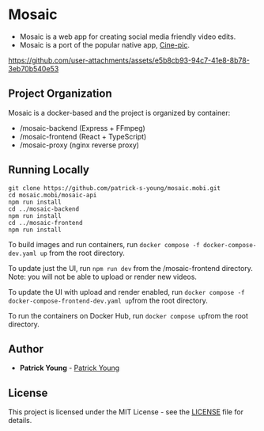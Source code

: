 # Mosaic

- Mosaic is a web app for creating social media friendly video edits.
- Mosaic is a port of the popular native app, [Cine-pic](https://apps.apple.com/us/app/cine-pic-photo-video-montage/id923762113).

https://github.com/user-attachments/assets/e5b8cb93-94c7-41e8-8b78-3eb70b540e53

## Project Organization
Mosaic is a docker-based and the project is organized by container:
- /mosaic-backend (Express + FFmpeg)
- /mosaic-frontend (React + TypeScript)
- /mosaic-proxy (nginx reverse proxy)


## Running Locally
```
git clone https://github.com/patrick-s-young/mosaic.mobi.git
cd mosaic.mobi/mosaic-api
npm run install
cd ../mosaic-backend
npm run install
cd ../mosaic-frontend
npm run install
```



To build images and run containers, run `docker compose -f docker-compose-dev.yaml up` from the root directory.

To update just the UI, run `npm run dev` from the /mosaic-frontend directory. Note: you will not be able to upload or render new videos.

To update the UI with upload and render enabled, run `docker compose -f docker-compose-frontend-dev.yaml up`from the root directory.

To run the containers on Docker Hub, run `docker compose up`from the root directory.

## Author

* **Patrick Young** - [Patrick Young](https://www.linkedin.com/in/patrick-s-young/)

## License

This project is licensed under the MIT License - see the [LICENSE](LICENSE) file for details.
